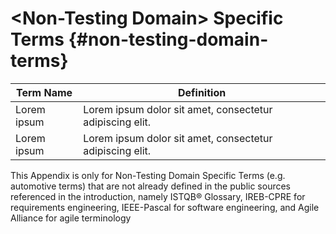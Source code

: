 # \<Non-Testing Domain\> Specific Terms {#non-testing-domain-terms}

| Term Name   | Definition |
| ----------- | ---------- |
| Lorem ipsum | Lorem ipsum dolor sit amet, consectetur adipiscing elit. |
| Lorem ipsum | Lorem ipsum dolor sit amet, consectetur adipiscing elit. |

This Appendix is only for Non-Testing Domain Specific Terms (e.g. automotive terms) that are not already  defined in the public sources referenced in the introduction, namely  ISTQB® Glossary, IREB-CPRE for requirements engineering, IEEE-Pascal for software engineering, and Agile Alliance for agile terminology
